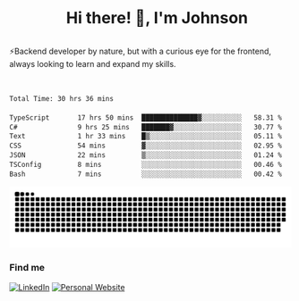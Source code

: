 <div id="user-content-toc">
  <ul align="center">
    <summary><h1 style="display: inline-block">Hi there! 👋, I'm Johnson</h1></summary>
  </ul>
</div>

⚡Backend developer by nature, but with a curious eye for the frontend, always looking to learn and expand my skills.

<br>


<!--START_SECTION:waka-->

```txt
Total Time: 30 hrs 36 mins

TypeScript       17 hrs 50 mins  ██████████████▓░░░░░░░░░░   58.31 %
C#               9 hrs 25 mins   ███████▓░░░░░░░░░░░░░░░░░   30.77 %
Text             1 hr 33 mins    █▒░░░░░░░░░░░░░░░░░░░░░░░   05.11 %
CSS              54 mins         ▓░░░░░░░░░░░░░░░░░░░░░░░░   02.95 %
JSON             22 mins         ▒░░░░░░░░░░░░░░░░░░░░░░░░   01.24 %
TSConfig         8 mins          ░░░░░░░░░░░░░░░░░░░░░░░░░   00.46 %
Bash             7 mins          ░░░░░░░░░░░░░░░░░░░░░░░░░   00.42 %
```

<!--END_SECTION:waka-->


<img  src="https://github.com/1999AZZAR/1999AZZAR/blob/main/resources/img/grid-snake.svg"
       alt="snake" /></a>

### Find me
<a href="https://www.linkedin.com/in/dusabe-johnson" target="_blank"><img src="https://img.shields.io/badge/LinkedIn-%230077B5.svg?&style=flat&logo=linkedin&logoColor=white" alt="LinkedIn"></a>
‎‎ [![Personal Website](https://img.shields.io/badge/visit-Johnson.rw-blue)](https://johnson.rw/)
